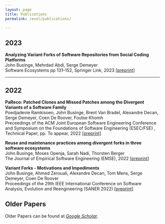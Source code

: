 ```yaml
---
layout: page
title: Publications
permalink: /evol/publications/

---
```

2023
--
**Analyzing Variant Forks of Software Repositories from Social Coding Platforms**<br/>
John Businge, Mehrdad Abdi, Serge Demeyer<br/>
Software Ecosystems pp 131–152, Springer Link, 2023
<a href="https://link.springer.com/book/10.1007/978-3-031-36060-2">[preprint]</a><br>

---
2022
--
**PaReco: Patched Clones and Missed Patches among the Divergent Variants of a Software Family**<br/>
Poedjadevie Ramkisoen, John Businge, Brent Van Bradel, Alexandre Decan, Serge Demeyer, Coen De Roover, Foutse Khomh<br/>
Preceedings of the ACM Joint European Software Engineering Conference and Symposium on the Foundations of Software Engineering (ESEC/FSE) , Technical Paper, pp. To appear, 2022
<a href="/../../files/FSE2022.pdf" target="_blank">[preprint]</a><br>

**Reuse and maintenance practices among divergent forks in three software ecosystems**<br/>
John Businge, Moses Openja, Sarah Nadi, Thorsten Berger <br/>
The Journal of Empirical Software Engineering (EMSE), 2022
<a href="/../../files/EMSE2022.pdf" target="_blank">[preprint]</a><br>

**Variant Forks - Motivations and Impediments**<br/>
John Businge, Ahmed Zerouali, Alexandre Decan, Tom Mens, Serge Demeyer, Coen De Roover <br/>
Proceedings of the 29th IEEE International Conference on Software Analysis, Evolution and Reengineering (SANER 2022)
<a href="/../../files/SANER2022.pdf" target="_blank">[preprint]</a><br>



Older Papers
--

Older Papers can be found at <em><a class="tosu" href="https://scholar.google.com/citations?user=n9RFi3sAAAAJ&hl=en" target="_blank">Google Scholar</a></em>.
